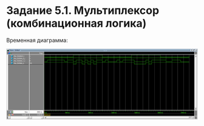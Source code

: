 # Задание 5.1. Мультиплексор (комбинационная логика)
Временная диаграмма:

![Временная диаграмма](Временная%20диаграмма.png)
